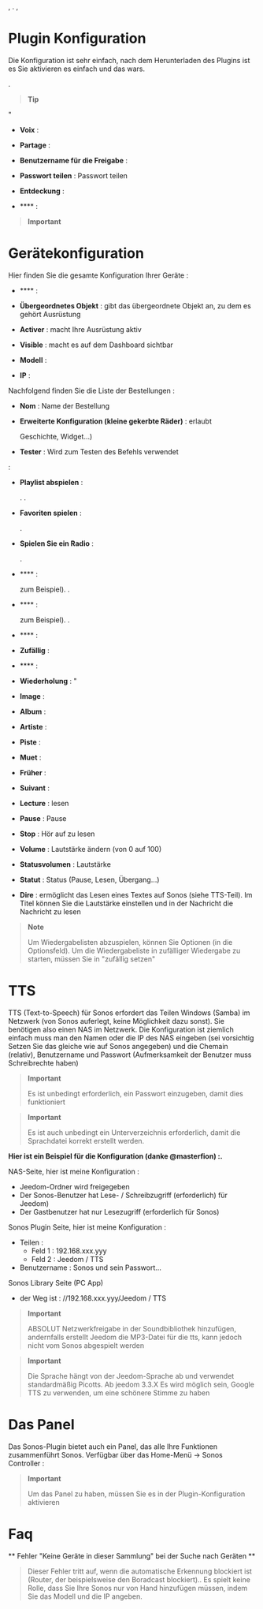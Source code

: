 ,
. 
,


# Plugin Konfiguration

Die Konfiguration ist sehr einfach, nach dem Herunterladen des Plugins ist es
Sie aktivieren es einfach und das wars. 



.

> **Tip**
>
> 



"

-   **Voix** : 
-   **Partage** : 
-   **Benutzername für die Freigabe** : 
    
-   **Passwort teilen** : Passwort teilen
-   **Entdeckung** : 
    
    
-   **** : 

> **Important**
>
> 
> 

# Gerätekonfiguration




Hier finden Sie die gesamte Konfiguration Ihrer Geräte :

-   **** : 
-   **Übergeordnetes Objekt** : gibt das übergeordnete Objekt an, zu dem es gehört
    Ausrüstung
-   **Activer** : macht Ihre Ausrüstung aktiv
-   **Visible** : macht es auf dem Dashboard sichtbar
-   **Modell** : 
    
-   **IP** : 
    

Nachfolgend finden Sie die Liste der Bestellungen :

-   **Nom** : Name der Bestellung
-   **Erweiterte Konfiguration (kleine gekerbte Räder)** : erlaubt
    
    Geschichte, Widget…)
-   **Tester** : Wird zum Testen des Befehls verwendet

 :

-   **Playlist abspielen** : 
    
    . 
    .
-   **Favoriten spielen** :  
    
    .
-   **Spielen Sie ein Radio** : 
    
    .
-   **** : 
    
    zum Beispiel). 
    .
-   **** : 
    
    zum Beispiel). 
    .
-   **** : 
-   **Zufällig** : 
-   **** : 
-   **Wiederholung** : "
-   **Image** : 
-   **Album** : 
-   **Artiste** : 
-   **Piste** : 
-   **Muet** : 
-   **Früher** : 
-   **Suivant** : 
-   **Lecture** : lesen
-   **Pause** : Pause
-   **Stop** : Hör auf zu lesen
-   **Volume** : Lautstärke ändern (von 0 auf 100)
-   **Statusvolumen** : Lautstärke
-   **Statut** : Status (Pause, Lesen, Übergang…)
-   **Dire** : ermöglicht das Lesen eines Textes auf Sonos (siehe TTS-Teil).
    Im Titel können Sie die Lautstärke einstellen und in der Nachricht die
    Nachricht zu lesen

> **Note**
>
> Um Wiedergabelisten abzuspielen, können Sie Optionen (in die
> Optionsfeld). Um die Wiedergabeliste in zufälliger Wiedergabe zu starten, müssen Sie
> in "zufällig setzen"

# TTS

TTS (Text-to-Speech) für Sonos erfordert das Teilen
Windows (Samba) im Netzwerk (von Sonos auferlegt, keine Möglichkeit dazu
sonst). Sie benötigen also einen NAS im Netzwerk. Die Konfiguration ist
ziemlich einfach muss man den Namen oder die IP des NAS eingeben (sei vorsichtig
Setzen Sie das gleiche wie auf Sonos angegeben) und die Chemain
(relativ), Benutzername und Passwort (Aufmerksamkeit
der Benutzer muss Schreibrechte haben)

> **Important**
>
> Es ist unbedingt erforderlich, ein Passwort einzugeben, damit dies funktioniert

> **Important**
>
> Es ist auch unbedingt ein Unterverzeichnis erforderlich, damit die Sprachdatei
> korrekt erstellt werden.

**Hier ist ein Beispiel für die Konfiguration (danke @masterfion) :.**

NAS-Seite, hier ist meine Konfiguration :

-   Jeedom-Ordner wird freigegeben
-   Der Sonos-Benutzer hat Lese- / Schreibzugriff (erforderlich)
    für Jeedom)
-   Der Gastbenutzer hat nur Lesezugriff (erforderlich für
    Sonos)

Sonos Plugin Seite, hier ist meine Konfiguration :

-   Teilen :
    -   Feld 1 : 192.168.xxx.yyy
    -   Feld 2 : Jeedom / TTS
-   Benutzername : Sonos und sein Passwort…

Sonos Library Seite (PC App)
-   der Weg ist : //192.168.xxx.yyy/Jeedom / TTS

> **Important**
>
> ABSOLUT Netzwerkfreigabe in der Soundbibliothek hinzufügen, andernfalls erstellt Jeedom die MP3-Datei für die tts, kann jedoch nicht vom Sonos abgespielt werden

> **Important**
>
> Die Sprache hängt von der Jeedom-Sprache ab und verwendet standardmäßig Picotts. Ab jeedom 3.3.X Es wird möglich sein, Google TTS zu verwenden, um eine schönere Stimme zu haben


# Das Panel

Das Sonos-Plugin bietet auch ein Panel, das alle Ihre Funktionen zusammenführt
Sonos. Verfügbar über das Home-Menü → Sonos Controller :

> **Important**
>
> Um das Panel zu haben, müssen Sie es in der Plugin-Konfiguration aktivieren

# Faq

** Fehler "Keine Geräte in dieser Sammlung" bei der Suche nach Geräten **
>
> Dieser Fehler tritt auf, wenn die automatische Erkennung blockiert ist (Router, der beispielsweise den Boradcast blockiert).. Es spielt keine Rolle, dass Sie Ihre Sonos nur von Hand hinzufügen müssen, indem Sie das Modell und die IP angeben.
